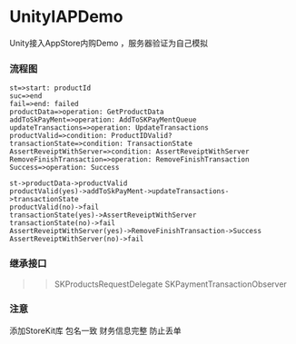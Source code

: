 # UnityIAPDemo
Unity接入AppStore内购Demo ，服务器验证为自己模拟
### 流程图
``` flow 
st=>start: productId
suc=>end
fail=>end: failed
productData=>operation: GetProductData
addToSkPayMent=>operation: AddToSKPayMentQueue
updateTransactions=>operation: UpdateTransactions
productValid=>condition: ProductIDValid?
transactionState=>condition: TransactionState
AssertReveiptWithServer=>condition: AssertReveiptWithServer
RemoveFinishTransaction=>operation: RemoveFinishTransaction
Success=>operation: Success

st->productData->productValid
productValid(yes)->addToSkPayMent->updateTransactions->transactionState
productValid(no)->fail
transactionState(yes)->AssertReveiptWithServer
transactionState(no)->fail
AssertReveiptWithServer(yes)->RemoveFinishTransaction->Success
AssertReveiptWithServer(no)->fail
```
### 继承接口
>>SKProductsRequestDelegate 
>>SKPaymentTransactionObserver 
### 注意
添加StoreKit库
包名一致
财务信息完整
防止丢单